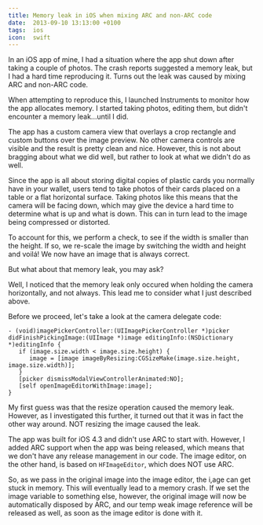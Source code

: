 ```yaml
---
title: Memory leak in iOS when mixing ARC and non-ARC code
date:  2013-09-10 13:13:00 +0100
tags:  ios
icon:  swift
---
```


In an iOS app of mine, I had a situation where the app shut down after taking a
couple of photos. The crash reports suggested a memory leak, but I had a hard time
reproducing it. Turns out the leak was caused by mixing ARC and non-ARC code.

When attempting to reproduce this, I launched Instruments to monitor how the app
allocates memory. I started taking photos, editing them, but didn't encounter a
memory leak...until I did.

The app has a custom camera view that overlays a crop rectangle and custom
buttons over the image preview. No other camera controls are visible and the result
is pretty clean and nice. However, this is not about bragging about what we did well,
but rather to look at what we didn't do as well.

Since the app is all about storing digital copies of plastic cards you normally
have in your wallet, users tend to take photos of their cards placed on a table
or a flat horizontal surface. Taking photos like this means that the camera will
be facing down, which may give the device a hard time to determine what is up and
what is down. This can in turn lead to the image being compressed or distorted.

To account for this, we perform a check, to see if the width is smaller than the
height. If so, we re-scale the image by switching the width and height and voilá!
We now have an image that is always correct.

But what about that memory leak, you may ask?

Well, I noticed that the memory leak only occured when holding the camera horizontally,
and not always. This lead me to consider what I just described above. 

Before we proceed, let's take a look at the camera delegate code:

```objc
- (void)imagePickerController:(UIImagePickerController *)picker didFinishPickingImage:(UIImage *)image editingInfo:(NSDictionary *)editingInfo {
   if (image.size.width < image.size.height) {
      image = [image imageByResizing:CGSizeMake(image.size.height, image.size.width)];
   }
   [picker dismissModalViewControllerAnimated:NO];
   [self openImageEditorWithImage:image];
}
```

My first guess was that the resize operation caused the memory leak. However, as 
I  investigated this further, it turned out that it was in fact the other way 
around. NOT resizing the image caused the leak.

The app was built for iOS 4.3 and didn't use ARC to start with. However, I added
ARC support when the app was being released, which means that we don't have any
release management in our code. The image editor, on the other hand, is based on
`HFImageEditor`, which does NOT use ARC.

So, as we pass in the original image into the image editor, the i,age can get stuck
in memory. This will eventually lead to a memory crash. If we set the image variable
to something else, however, the original image will now be automatically disposed
by ARC, and our temp weak image reference will be released as well, as soon as the
image editor is done with it.